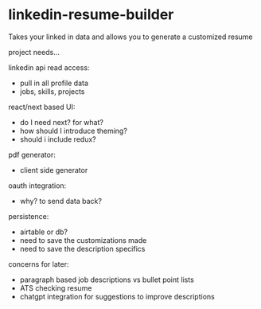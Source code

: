 # linkedin-resume-builder
Takes your linked in data and allows you to generate a customized resume

project needs...

linkedin api read access:
- pull in all profile data
- jobs, skills, projects

react/next based UI:
- do I need next? for what?
- how should I introduce theming?
- should i include redux?

pdf generator:
- client side generator

oauth integration:
- why? to send data back?

persistence:
- airtable or db?
- need to save the customizations made
- need to save the description specifics

concerns for later:
- paragraph based job descriptions vs bullet point lists
- ATS checking resume
- chatgpt integration for suggestions to improve descriptions
